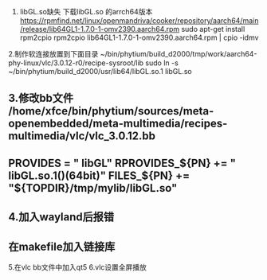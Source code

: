 1. libGL.so缺失 
下载libGL.so 的arrch64版本
https://rpmfind.net/linux/openmandriva/cooker/repository/aarch64/main/release/lib64GL1-1.7.0-1-omv2390.aarch64.rpm
sudo apt-get install rpm2cpio
rpm2cpio lib64GL1-1.7.0-1-omv2390.aarch64.rpm | cpio -idmv


2.制作软连接放置到下面目录
~/bin/phytium/build_d2000/tmp/work/aarch64-phy-linux/vlc/3.0.12-r0/recipe-sysroot/lib
sudo ln -s ~/bin/phytium/build_d2000/usr/lib64/libGL.so.1 libGL.so

3.修改bb文件 /home/xfce/bin/phytium/sources/meta-openembedded/meta-multimedia/recipes-multimedia/vlc/vlc_3.0.12.bb
------------------------------------------------------------------------------------------
PROVIDES = " libGL"
RPROVIDES_${PN} += " libGL.so.1()(64bit)"
FILES_${PN} += "${TOPDIR}/tmp/mylib/libGL.so"
------------------------------------------------------------------------------------------

4.加入wayland后报错 
-----------------------------------------------------------------------------------------
在makefile加入链接库
-----------------------------------------------------------------------------------------
5.在vlc bb文件中加入qt5
6.vlc设置全屏播放 
